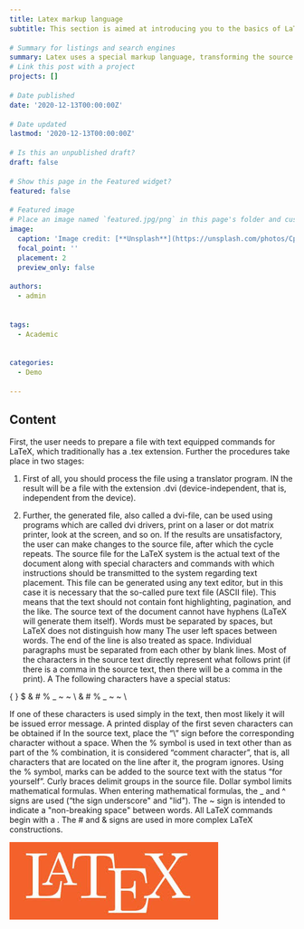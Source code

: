 ```yaml
---
title: Latex markup language
subtitle: This section is aimed at introducing you to the basics of LaTeX.

# Summary for listings and search engines
summary: Latex uses a special markup language, transforming the source text along with its markup into a high-quality document.
# Link this post with a project
projects: []

# Date published
date: '2020-12-13T00:00:00Z'

# Date updated
lastmod: '2020-12-13T00:00:00Z'

# Is this an unpublished draft?
draft: false

# Show this page in the Featured widget?
featured: false

# Featured image
# Place an image named `featured.jpg/png` in this page's folder and customize its options here.
image:
  caption: 'Image credit: [**Unsplash**](https://unsplash.com/photos/CpkOjOcXdUY)'
  focal_point: ''
  placement: 2
  preview_only: false

authors:
  - admin
  

tags:
  - Academic
  

categories:
  - Demo

---
```




## Content

First, the user needs to prepare a file with text equipped
commands for LaTeX, which traditionally has a .tex extension. Further
the procedures take place in two stages:

1. First of all, you should process the file using a translator program. IN
the result will be a file with the extension .dvi (device-independent, that is, independent
from the device).

2. Further, the generated file, also called a dvi-file, can be used using programs
which are called dvi drivers, print on a laser or dot matrix
printer, look at the screen, and so on. If the results are unsatisfactory,
the user can make changes to the source file, after which the cycle repeats.
The source file for the LaTeX system is the actual text of the document along with
special characters and commands with which instructions should be transmitted to the system
regarding text placement. This file can be generated using any
text editor, but in this case it is necessary that the so-called
pure text file (ASCII file). This means that the text should not contain
font highlighting, pagination, and the like.
The source text of the document cannot have hyphens (LaTeX will generate them itself). Words
must be separated by spaces, but LaTeX does not distinguish how many
The user left spaces between words. The end of the line is also treated as
space. Individual paragraphs must be separated from each other by blank lines.
Most of the characters in the source text directly represent what follows
print (if there is a comma in the source text, then there will be a comma in the print). A
The following characters have a special status:

{ } $ & # % _ ~ ~ \ & # % _ ~ ~ \

If one of these characters is used simply in the text, then most likely it will be issued
error message. A printed display of the first seven characters can be obtained if
In the source text, place the “\” sign before the corresponding character without a space.
When the % symbol is used in text other than as part of the \% combination, it is considered
“comment character”, that is, all characters that are located on the line after it,
the program ignores. Using the % symbol, marks can be added to the source text
with the status “for yourself”.
Curly braces delimit groups in the source file. Dollar symbol limits
mathematical formulas. When entering mathematical formulas, the _ and ^ signs are used (“the sign
underscore" and "lid"). The ~ sign is intended to indicate a "non-breaking space" between
words. All LaTeX commands begin with a \. The # and & signs are used in more
complex LaTeX constructions.

![](images.jpg)



